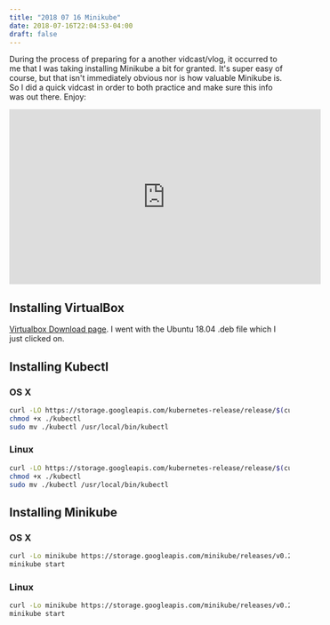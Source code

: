 ```yaml
---
title: "2018 07 16 Minikube"
date: 2018-07-16T22:04:53-04:00
draft: false
---
```


During the process of preparing for a another vidcast/vlog, it occurred to me that I was taking installing Minikube a bit for granted. It's super easy of course, but that isn't immediately obvious nor is how valuable Minikube is. So I did a quick vidcast in order to both practice and make sure this info was out there. Enjoy:

<iframe width="560" height="315" src="https://www.youtube.com/embed/4GrPHC8EXcM" frameborder="0" allow="autoplay; encrypted-media" allowfullscreen></iframe>


## Installing VirtualBox

[Virtualbox Download page](https://www.virtualbox.org/wiki/Linux_Downloads). I went with the Ubuntu 18.04 .deb file which I just clicked on. 

## Installing Kubectl

### OS X
```bash
curl -LO https://storage.googleapis.com/kubernetes-release/release/$(curl -s https://storage.googleapis.com/kubernetes-release/release/stable.txt)/bin/darwin/amd64/kubectl
chmod +x ./kubectl
sudo mv ./kubectl /usr/local/bin/kubectl
```

### Linux 
```bash
curl -LO https://storage.googleapis.com/kubernetes-release/release/$(curl -s https://storage.googleapis.com/kubernetes-release/release/stable.txt)/bin/linux/amd64/kubectl
chmod +x ./kubectl
sudo mv ./kubectl /usr/local/bin/kubectl

```

## Installing Minikube

###  OS X
```bash
curl -Lo minikube https://storage.googleapis.com/minikube/releases/v0.28.1/minikube-darwin-amd64 && chmod +x minikube && sudo mv minikube /usr/local/bin/
minikube start
```

### Linux 

```bash
curl -Lo minikube https://storage.googleapis.com/minikube/releases/v0.28.1/minikube-linux-amd64 && chmod +x minikube && sudo mv minikube /usr/local/bin/
minikube start

```



